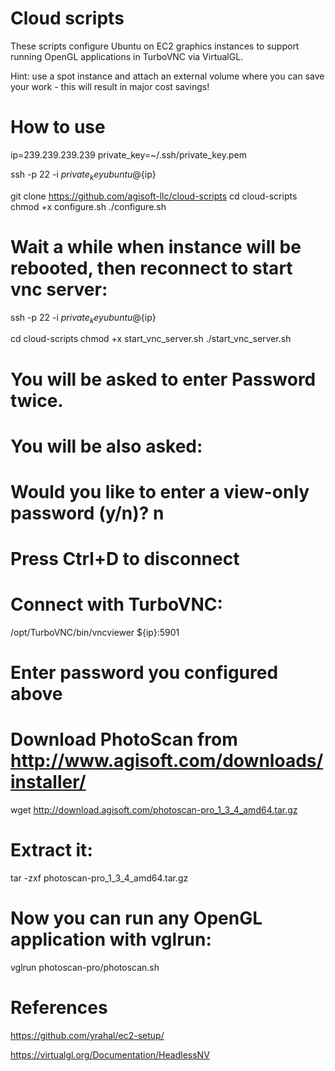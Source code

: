 # Cloud scripts

These scripts configure Ubuntu on EC2 graphics instances to support running OpenGL applications in TurboVNC via VirtualGL.

Hint: use a spot instance and attach an external volume where you can save your work - this will result in major cost savings!

# How to use

ip=239.239.239.239
private_key=~/.ssh/private_key.pem

ssh -p 22 -i ${private_key} ubuntu@${ip}

git clone https://github.com/agisoft-llc/cloud-scripts
cd cloud-scripts
chmod +x configure.sh
./configure.sh

# Wait a while when instance will be rebooted, then reconnect to start vnc server:
ssh -p 22 -i ${private_key} ubuntu@${ip}

cd cloud-scripts
chmod +x start_vnc_server.sh
./start_vnc_server.sh
# You will be asked to enter Password twice.
# You will be also asked:
#  Would you like to enter a view-only password (y/n)? n

# Press Ctrl+D to disconnect

# Connect with TurboVNC:
/opt/TurboVNC/bin/vncviewer ${ip}:5901
# Enter password you configured above

# Download PhotoScan from http://www.agisoft.com/downloads/installer/
wget http://download.agisoft.com/photoscan-pro_1_3_4_amd64.tar.gz
# Extract it:
tar -zxf photoscan-pro_1_3_4_amd64.tar.gz
# Now you can run any OpenGL application with vglrun:
vglrun photoscan-pro/photoscan.sh

# References

https://github.com/yrahal/ec2-setup/

https://virtualgl.org/Documentation/HeadlessNV
